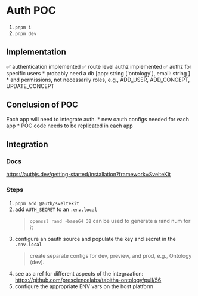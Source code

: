 # Auth POC

1. `pnpm i`
1. `pnpm dev`

## Implementation

✅ authentication implemented
✅ route level authz implemented
✅ authz for specific users
	* probably need a db [app: string ('ontology'), email: string ]
	* and permissions, not necessarily roles, e.g., ADD_USER, ADD_CONCEPT, UPDATE_CONCEPT

## Conclusion of POC

Each app will need to integrate auth.
	* new oauth configs needed for each app
	* POC code needs to be replicated in each app

## Integration

### Docs

https://authjs.dev/getting-started/installation?framework=SvelteKit

### Steps

1. `pnpm add @auth/sveltekit`
1. add `AUTH_SECRET` to an `.env.local`
	> `openssl rand -base64 32` can be used to generate a rand num for it
1. configure an oauth source and populate the key and secret in the `.env.local`
	> create separate configs for dev, preview, and prod, e.g., Ontology (dev).
1. see as a ref for different aspects of the integraation:  https://github.com/presciencelabs/tabitha-ontology/pull/56
1. configure the appropriate ENV vars on the host platform
